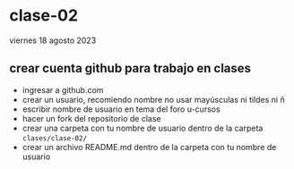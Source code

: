 # clase-02

viernes 18 agosto 2023

## crear cuenta github para trabajo en clases

- ingresar a github.com
- crear un usuario, recomiendo nombre no usar mayúsculas ni tildes ni ñ
- escribir nombre de usuario en tema del foro u-cursos
- hacer un fork del repositorio de clase
- crear una carpeta con tu nombre de usuario dentro de la carpeta `clases/clase-02/`
- crear un archivo README.md dentro de la carpeta con tu nombre de usuario


